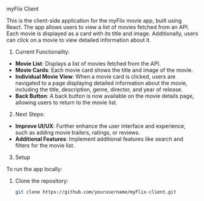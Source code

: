 myFlix Client

This is the client-side application for the myFlix movie app, built using React. The app allows users to view a list of movies fetched from an API. Each movie is displayed as a card with its title and image. Additionally, users can click on a movie to view detailed information about it.

1. Current Functionality:

- **Movie List**: Displays a list of movies fetched from the API.
- **Movie Cards**: Each movie card shows the title and image of the movie.
- **Individual Movie View**: When a movie card is clicked, users are navigated to a page displaying detailed information about the movie, including the title, description, genre, director, and year of release.
- **Back Button**: A back button is now available on the movie details page, allowing users to return to the movie list.

2. Next Steps:

- **Improve UI/UX**: Further enhance the user interface and experience, such as adding movie trailers, ratings, or reviews.
- **Additional Features**: Implement additional features like search and filters for the movie list.

3. Setup

To run the app locally:

1. Clone the repository:
   ```bash
   git clone https://github.com/yourusername/myFlix-client.git
   ```
